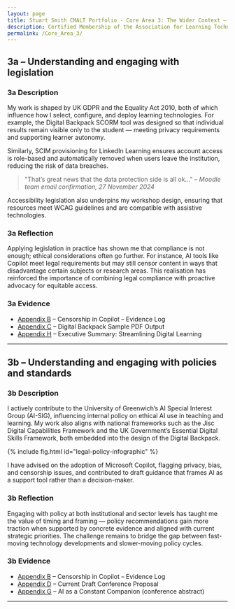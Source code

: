 ```yaml
---
layout: page
title: Stuart Smith CMALT Portfolio - Core Area 3: The Wider Context – Understanding and engaging with legislation, policies and standards
description: Certified Membership of the Association for Learning Technology (CMALT) portfolio of Stuart Smith, MSc, BA (Hons).
permalink: /Core_Area_3/
---
```


## 3a – Understanding and engaging with legislation

### 3a Description

My work is shaped by UK GDPR and the Equality Act 2010, both of which influence how I select, configure, and deploy learning technologies. For example, the Digital Backpack SCORM tool was designed so that individual results remain visible only to the student — meeting privacy requirements and supporting learner autonomy.

Similarly, SCIM provisioning for LinkedIn Learning ensures account access is role-based and automatically removed when users leave the institution, reducing the risk of data breaches. 

> "That’s great news that the data protection side is all ok..." – *Moodle team email confirmation, 27 November 2024*

Accessibility legislation also underpins my workshop design, ensuring that resources meet WCAG guidelines and are compatible with assistive technologies.

### 3a Reflection

Applying legislation in practice has shown me that compliance is not enough; ethical considerations often go further. For instance, AI tools like Copilot meet legal requirements but may still censor content in ways that disadvantage certain subjects or research areas. This realisation has reinforced the importance of combining legal compliance with proactive advocacy for equitable access.

### 3a Evidence

- [Appendix B](./Appendices.md#b-censorship-in-copilot---evidence-log) – Censorship in Copilot – Evidence Log
- [Appendix C](./Appendices.md#c-digital-backpack-sample-pdf-output) – Digital Backpack Sample PDF Output
- [Appendix H](./Appendices.md#h-streamling-digital-learning---executive-summary) – Executive Summary: Streamlining Digital Learning

---

## 3b – Understanding and engaging with policies and standards

### 3b Description

I actively contribute to the University of Greenwich’s AI Special Interest Group (AI-SIG), influencing internal policy on ethical AI use in teaching and learning. My work also aligns with national frameworks such as the Jisc Digital Capabilities Framework and the UK Government’s Essential Digital Skills Framework, both embedded into the design of the Digital Backpack.

{% include fig.html id="legal-policy-infographic" %}

I have advised on the adoption of Microsoft Copilot, flagging privacy, bias, and censorship issues, and contributed to draft guidance that frames AI as a support tool rather than a decision-maker.

### 3b Reflection

Engaging with policy at both institutional and sector levels has taught me the value of timing and framing — policy recommendations gain more traction when supported by concrete evidence and aligned with current strategic priorities. The challenge remains to bridge the gap between fast-moving technology developments and slower-moving policy cycles.

### 3b Evidence

- [Appendix B](./Appendices.md#b-censorship-in-copilot---evidence-log) – Censorship in Copilot – Evidence Log
- [Appendix D](./Appendices.md#d-current-draft-conference-proposal) – Current Draft Conference Proposal
- [Appendix G](./Appendices.md#g-ai-as-a-constant-companion) – AI as a Constant Companion (conference abstract)

---
